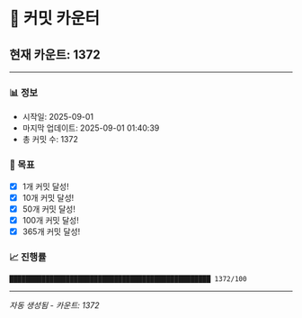 # 🔢 커밋 카운터

## 현재 카운트: 1372

---

### 📊 정보
- 시작일: 2025-09-01
- 마지막 업데이트: 2025-09-01 01:40:39
- 총 커밋 수: 1372

### 🎯 목표
- [x] 1개 커밋 달성!
- [x] 10개 커밋 달성!
- [x] 50개 커밋 달성!
- [x] 100개 커밋 달성!
- [x] 365개 커밋 달성!

### 📈 진행률
```
██████████████████████████████████████████████████ 1372/100
```

---
*자동 생성됨 - 카운트: 1372*
